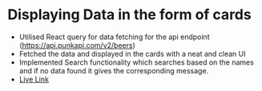 # Displaying Data in the form of cards
- Utilised React query for data fetching for the api endpoint (https://api.punkapi.com/v2/beers)
- Fetched the data and displayed in the cards with a neat and clean UI
- Implemented Search functionality which  searches based on the names and if no data found it gives the corresponding message.
- [Live Link]( https://assignments-sigma-ashy.vercel.app/)




